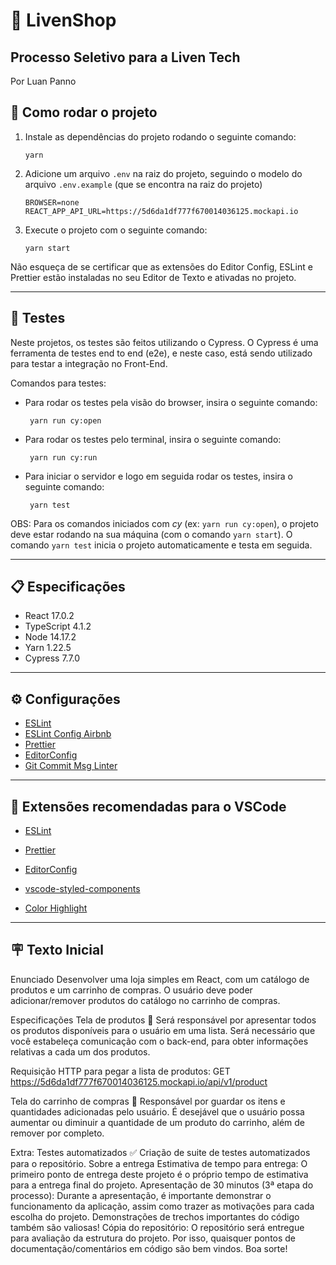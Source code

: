 # 🚀 LivenShop

## Processo Seletivo para a Liven Tech

Por Luan Panno

## 🔧 Como rodar o projeto

1.  Instale as dependências do projeto rodando o seguinte comando:

        yarn

2.  Adicione um arquivo `.env` na raiz do projeto, seguindo o modelo do arquivo `.env.example` (que se encontra na raiz do projeto)

        BROWSER=none
        REACT_APP_API_URL=https://5d6da1df777f670014036125.mockapi.io

3.  Execute o projeto com o seguinte comando:

        yarn start

Não esqueça de se certificar que as extensões do Editor Config, ESLint e Prettier estão instaladas no seu Editor de Texto e ativadas no projeto.

<hr />

## 🔎 Testes

Neste projetos, os testes são feitos utilizando o Cypress. O Cypress é uma ferramenta de testes end to end (e2e), e neste caso, está sendo utilizado para testar a integração no Front-End.

Comandos para testes:

- Para rodar os testes pela visão do browser, insira o seguinte comando:

       yarn run cy:open

- Para rodar os testes pelo terminal, insira o seguinte comando:

       yarn run cy:run

- Para iniciar o servidor e logo em seguida rodar os testes, insira o seguinte comando:

       yarn test

OBS: Para os comandos iniciados com _cy_ (ex: `yarn run cy:open`), o projeto deve estar rodando na sua máquina (com o comando `yarn start`). O comando `yarn test` inicia o projeto automaticamente e testa em seguida.

<hr />

## 📋 Especificações

- React 17.0.2
- TypeScript 4.1.2
- Node 14.17.2
- Yarn 1.22.5
- Cypress 7.7.0

<hr />

## ⚙️ Configurações

- [ESLint](https://eslint.org/)
- [ESLint Config Airbnb](https://github.com/airbnb/javascript)
- [Prettier](https://prettier.io/)
- [EditorConfig](https://editorconfig.org/)
- [Git Commit Msg Linter](https://github.com/legend80s/commit-msg-linter#readme)

<hr />

## 📝︎ Extensões recomendadas para o VSCode

- [ESLint](https://marketplace.visualstudio.com/items?itemName=dbaeumer.vscode-eslint)

- [Prettier](https://marketplace.visualstudio.com/items?itemName=esbenp.prettier-vscode)

- [EditorConfig](https://marketplace.visualstudio.com/items?itemName=EditorConfig.EditorConfig)

- [vscode-styled-components](https://marketplace.visualstudio.com/items?itemName=jpoissonnier.vscode-styled-components)

- [Color Highlight](https://marketplace.visualstudio.com/items?itemName=naumovs.color-highlight)

<hr />

## 🪧 Texto Inicial

Enunciado
Desenvolver uma loja simples em React, com um catálogo de produtos e um carrinho de compras. O usuário deve poder adicionar/remover produtos do catálogo no carrinho de compras.

Especificações
Tela de produtos 🎁
Será responsável por apresentar todos os produtos disponíveis para o usuário em uma lista. Será necessário que você estabeleça comunicação com o back-end, para obter informações relativas a cada um dos produtos.

Requisição HTTP para pegar a lista de produtos: GET https://5d6da1df777f670014036125.mockapi.io/api/v1/product

Tela do carrinho de compras 🛒
Responsável por guardar os itens e quantidades adicionadas pelo usuário. É desejável que o usuário possa aumentar ou diminuir a quantidade de um produto do carrinho, além de remover por completo.

Extra: Testes automatizados ✅
Criação de suite de testes automatizados para o repositório.
Sobre a entrega
Estimativa de tempo para entrega: O primeiro ponto de entrega deste projeto é o próprio tempo de estimativa para a entrega final do projeto.
Apresentação de 30 minutos (3ª etapa do processo): Durante a apresentação, é importante demonstrar o funcionamento da aplicação, assim como trazer as motivações para cada escolha do projeto. Demonstrações de trechos importantes do código também são valiosas!
Cópia do repositório: O repositório será entregue para avaliação da estrutura do projeto. Por isso, quaisquer pontos de documentação/comentários em código são bem vindos.
Boa sorte!
